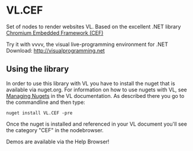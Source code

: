# VL.CEF
Set of nodes to render websites VL. Based on the excellent .NET library [Chromium Embedded Framework (CEF)](https://bitbucket.org/chromiumembedded/cef/src/master/)

Try it with vvvv, the visual live-programming environment for .NET  
Download: http://visualprogramming.net

## Using the library
In order to use this library with VL you have to install the nuget that is available via nuget.org. For information on how to use nugets with VL, see [Managing Nugets](https://thegraybook.vvvv.org/reference/libraries/dependencies.html#manage-nugets) in the VL documentation. As described there you go to the commandline and then type:

    nuget install VL.CEF -pre

Once the nuget is installed and referenced in your VL document you'll see the category "CEF" in the nodebrowser. 

Demos are available via the Help Browser!
